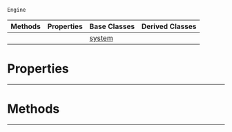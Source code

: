  `Engine`

|Methods|Properties|Base Classes|Derived Classes|
|---|---|---|---|
| | |[system](https://plasmaengine.github.io/PlasmaDocs/Plasma1/C++/code_reference/class_reference/system.markdown)| |


 #  Properties


---  
 #  Methods


---  
 

 